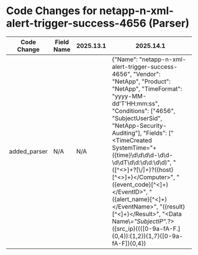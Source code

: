 # Code Changes for netapp-n-xml-alert-trigger-success-4656 (Parser)

| Code Change | Field Name | 2025.13.1 | 2025.14.1 |
|-------------|------------|-----------|------------|
| added_parser | N/A | N/A | {"Name": "netapp-n-xml-alert-trigger-success-4656", "Vendor": "NetApp", "Product": "NetApp", "TimeFormat": "yyyy-MM-dd'T'HH:mm:ss", "Conditions": ["<EventID>4656</EventID>", "SubjectUserSid", "NetApp-Security-Auditing"], "Fields": ["<TimeCreated SystemTime=\"+({time}\d\d\d\d-\d\d-\d\dT\d\d:\d\d:\d\d)", "<Computer>([^<>]+?[\\\/]+)?({host}[^<>]+)<\/Computer>", "<EventID>({event_code}[^<]+)<\/EventID>", "<EventName>({alert_name}[^<]+)<\/EventName>", "<Result>({result}[^<]+)<\/Result>", "<Data Name\\*=\"*SubjectIP\"*.*?>({src_ip}((([0-9a-fA-F.]{0,4}):{1,2}){1,7}([0-9a-fA-F]){0,4})|(((25[0-5]|(2[0-4]|1\d|[0-9]|)\d)\.?\b){4}))(:({src_port}\d+))?<\/Data>", "<Data Name\\*=\"*SubjectUserSid\"*>({user_sid}[^<]+)<\/Data>", "<Data Name\\*=\"*SubjectDomainName\"*>({domain}.+?)<\/Data>", "<Data Name\\*=\"*SubjectUserName\"*>({user}[\w\.\-\!\#\^\~]{1,40}\$?)<\/Data>", "<Data Name\\*=\"*ObjectServer\"*>({object_server}.+?)<\/Data>", "<Data Name\\*=\"*ObjectType\"*>({object_class}.+?)<\/Data>", "<Data Name\\*=\"*ObjectName\"*>({file_path}.+?)<\/Data>", "<Data Name\\*=\"*ObjectName\"*>[^<]+[\\\/]+({file_name}(?:[^<\\\/:]+?)(\.({file_ext}\w+))?|[^\\:<]+)</Data>", "<Data Name\\*=\"*ObjectName\"*>({file_dir}.+?)[\\\/]+(?:[^\\\/]+?)</Data>", "<Data Name\\*=\"*ProcessName\"*>({process_path}({process_dir}(?:[^<]+)?[\\\/])?({process_name}[^\\\/\"<]+?))</Data>", "<Data Name\\*=\"*(HandleID|HandleId)\"*>({object_id}.+?)<\/Data>", "<Data Name\\*=\"*DesiredAccess\"*>\s*({access}.+?)\s*<\/Data>"], "DupFields": ["event_name->operation", "object_class-> alert_type"], "ParserVersion": "v1.0.0"} |